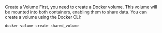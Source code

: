Create a Volume
First, you need to create a Docker volume. This volume will be mounted into both containers, enabling them to share data. You can create a volume using the Docker CLI:

`docker volume create shared_volume`